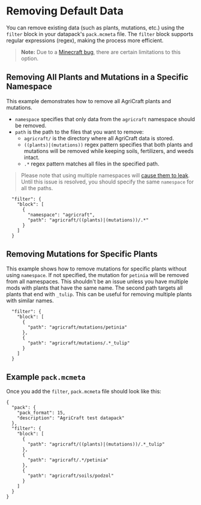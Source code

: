 ﻿# Removing Default Data

You can remove existing data (such as plants, mutations, etc.) using the `filter` block in your datapack's `pack.mcmeta` file. The `filter` block supports regular expressions (regex), making the process more efficient.

> **Note:** Due to a [Minecraft bug](https://bugs.mojang.com/browse/MC-271761), there are certain limitations to this option.

## Removing All Plants and Mutations in a Specific Namespace

This example demonstrates how to remove all AgriCraft plants and mutations.

- `namespace` specifies that only data from the `agricraft` namespace should be removed.
- `path` is the path to the files that you want to remove:
  - `agricraft/` is the directory where all AgriCraft data is stored.
  - `((plants)|(mutations))` regex pattern specifies that both plants and mutations will be removed while keeping soils, fertilizers, and weeds intact.
  - `.*` regex pattern matches all files in the specified path.

> Please note that using multiple namespaces will [cause them to leak](https://bugs.mojang.com/browse/MC-271761). Until this issue is resolved, you should specify the same `namespace` for all the paths.

```json5
  "filter": {
    "block": [
      {
        "namespace": "agricraft",
        "path": "agricraft/((plants)|(mutations))/.*"
      }
    ]
  }
```

## Removing Mutations for Specific Plants

This example shows how to remove mutations for specific plants without using `namespace`. If not specified, the mutation for `petinia` will be removed from all namespaces. This shouldn't be an issue unless you have multiple mods with plants that have the same name. The second path targets all plants that end with `_tulip`. This can be useful for removing multiple plants with similar names.

```json5
  "filter": {
    "block": [
      {
        "path": "agricraft/mutations/petinia"
      },
      {
        "path": "agricraft/mutations/.*_tulip"
      }
    ]
  }
```

## Example `pack.mcmeta`

Once you add the `filter`, `pack.mcmeta` file should look like this:

```json5
{
  "pack": {
    "pack_format": 15,
    "description": "AgriCraft test datapack"
  },
  "filter": {
    "block": [
      {
        "path": "agricraft/((plants)|(mutations))/.*_tulip"
      },
      {
        "path": "agricraft/.*/petinia"
      },
      {
        "path": "agricraft/soils/podzol"
      }
    ]
  }
}
```
